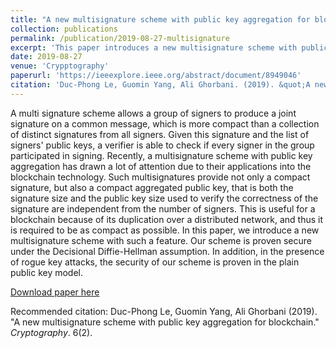 ```yaml
---
title: "A new multisignature scheme with public key aggregation for blockchain"
collection: publications
permalink: /publication/2019-08-27-multisignature
excerpt: 'This paper introduces a new multisignature scheme with public key aggregation. Our scheme is proven secure under the Decisional Diffie-Hellman assumption. In addition, in the presence of rogue key attacks, the security of our scheme is proven in the plain public key model.'
date: 2019-08-27
venue: 'Crypptography'
paperurl: 'https://ieeexplore.ieee.org/abstract/document/8949046'
citation: 'Duc-Phong Le, Guomin Yang, Ali Ghorbani. (2019). &quot;A new multisignature scheme with public key aggregation for blockchain.&quot; <i>Cryptography</i>. 6(2).'
---
```

A multi signature scheme allows a group of signers to produce a joint signature on a common message, which is more compact than a collection of distinct signatures from all signers. Given this signature and the list of signers' public keys, a verifier is able to check if every signer in the group participated in signing. Recently, a multisignature scheme with public key aggregation has drawn a lot of attention due to their applications into the blockchain technology. Such multisignatures provide not only a compact signature, but also a compact aggregated public key, that is both the signature size and the public key size used to verify the correctness of the signature are independent from the number of signers. This is useful for a blockchain because of its duplication over a distributed network, and thus it is required to be as compact as possible. In this paper, we introduce a new multisignature scheme with such a feature. Our scheme is proven secure under the Decisional Diffie-Hellman assumption. In addition, in the presence of rogue key attacks, the security of our scheme is proven in the plain public key model.

[Download paper here](https://dple.github.io/files/multisignature.pdf)

Recommended citation: Duc-Phong Le, Guomin Yang, Ali Ghorbani (2019). "A new multisignature scheme with public key aggregation for blockchain." <i>Cryptography</i>. 6(2).